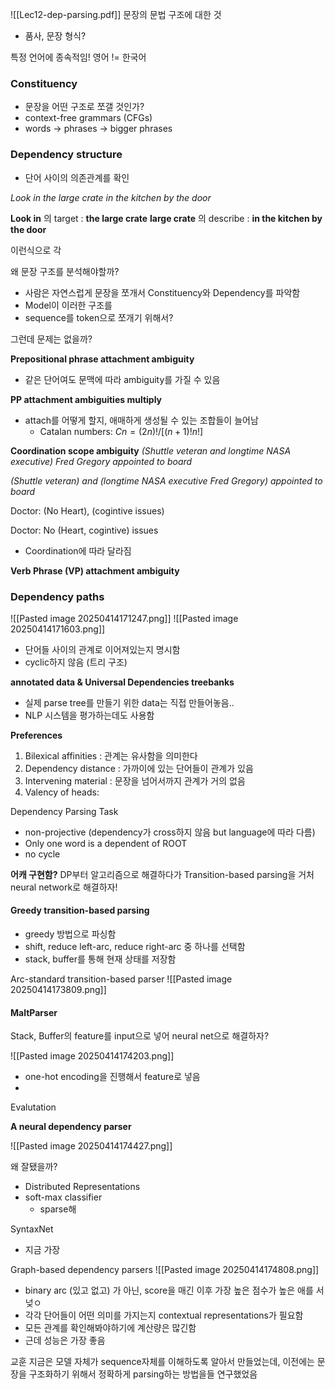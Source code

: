 ![[Lec12-dep-parsing.pdf]]
문장의 문법 구조에 대한 것
- 품사, 문장 형식?

특정 언어에 종속적임! 영어 != 한국어


### Constituency

- 문장을 어떤 구조로 쪼갤 것인가?
- context-free grammars (CFGs)
- words -> phrases -> bigger phrases


### Dependency structure
- 단어 사이의 의존관계를 확인


*Look in the large crate in the kitchen by the door*

**Look in** 의 target : **the large crate**
**large crate** 의 describe : **in the kitchen by the door**

이런식으로 각 


왜 문장 구조를 분석해야할까?
- 사람은 자연스럽게 문장을 쪼개서 Constituency와 Dependency를 파악함
- Model이 이러한 구조를
- sequence를 token으로 쪼개기 위해서?

그런데 문제는 없을까?

**Prepositional phrase attachment ambiguity**
- 같은 단어여도 문맥에 따라 ambiguity를 가질 수 있음

**PP attachment ambiguities multiply**
- attach를 어떻게 할지, 애매하게 생성될 수 있는 조합들이 늘어남
	- Catalan numbers: $Cn = (2n)!/[(n+1)!n!]$


**Coordination scope ambiguity**
*(Shuttle veteran and longtime NASA executive) Fred Gregory appointed to board*

*(Shuttle veteran) and (longtime NASA executive Fred Gregory) appointed to board*


Doctor: (No Heart), (cogintive issues)

Doctor: No (Heart, cogintive) issues

- Coordination에 따라 달라짐


**Verb Phrase (VP) attachment ambiguity**

### Dependency paths

![[Pasted image 20250414171247.png]]
![[Pasted image 20250414171603.png]]

- 단어들 사이의 관계로 이어져있는지 명시함
- cyclic하지 않음 (트리 구조)


**annotated data & Universal Dependencies treebanks**
- 실제 parse tree를 만들기 위한 data는 직접 만들어놓음..
- NLP 시스템을 평가하는데도 사용함



**Preferences**
1. Bilexical affinities : 관계는 유사함을 의미한다
2. Dependency distance : 가까이에 있는 단어들이 관계가 있음
3. Intervening material : 문장을 넘어서까지 관계가 거의 없음
4. Valency of heads: 

Dependency Parsing Task

- non-projective (dependency가 cross하지 않음 but language에 따라 다름)
- Only one word is a dependent of ROOT
- no cycle


**어캐 구현함?**
DP부터 알고리즘으로 해결하다가 Transition-based parsing을 거처 neural network로 해결하자!


#### Greedy transition-based parsing
- greedy 방법으로 파싱함
- shift, reduce left-arc, reduce right-arc 중 하나를 선택함
- stack, buffer를 통해 현재 상태를 저장함



Arc-standard transition-based parser
![[Pasted image 20250414173809.png]]

#### MaltParser
Stack, Buffer의 feature를 input으로 넣어 neural net으로 해결하자?

![[Pasted image 20250414174203.png]]
- one-hot encoding을 진행해서 feature로 넣음
- 

Evalutation



**A neural dependency parser**

![[Pasted image 20250414174427.png]]

왜 잘됐을까?

- Distributed Representations
- soft-max classifier 
	- sparse해

SyntaxNet
- 지금 가장 

Graph-based dependency parsers
![[Pasted image 20250414174808.png]]
- binary arc (있고 없고) 가 아닌, score을 매긴 이후 가장 높은 점수가 높은 애를 서넞ㅇ
- 각각 단어들이 어떤 의미를 가지는지 contextual representations가 필요함
- 모든 관계를 확인해봐야하기에 계산량은 많긴함
- 근데 성능은 가장 좋음


교훈
지금은 모델 자체가 sequence자체를 이해하도록 알아서 만들었는데,
이전에는 문장을 구조화하기 위해서 정확하게 parsing하는 방법을들 연구했었음